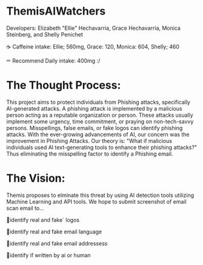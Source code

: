 # ThemisAIWatchers
Developers: Elizabeth "Ellie" Hechavarria, Grace Hechavarria, Monica Steinberg, and Shelly Penichet

☕ Caffeine intake: Ellie; 560mg, Grace: 120, Monica: 604, Shelly; 460

⚰️ Recommend Daily intake: 400mg :/

# The Thought Process:

This project aims to protect individuals from Phishing attacks, specifically AI-generated attacks. A phishing attack is implemented by a malicious person acting as a reputable organization or person. These attacks usually implement some urgency, time commitment, or praying on non-tech-savvy persons. Misspellings, false emails, or fake logos can identify phishing attacks. With the ever-growing advancements of AI, our concern was the improvement in Phishing Attacks. Our theory is: "What if malicious individuals used AI text-generating tools to enhance their phishing attacks?" Thus eliminating the misspelling factor to identify a Phishing email.  

# The Vision: 

Themis proposes to elminate this threat by using AI detection tools utilizing Machine Learning and API tools. We hope to submit screenshot of email
scan email to...

  📍identify real and fake` logos

  📍identify real and fake email language

  📍identify real and fake email addressess 

  📍identify if written by ai or human
